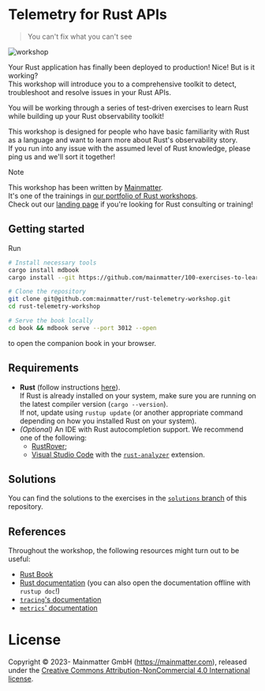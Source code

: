 # Telemetry for Rust APIs

> You can't fix what you can't see

![workshop](workshop.jpeg)

Your Rust application has finally been deployed to production! Nice! But is it working?\
This workshop will introduce you to a comprehensive toolkit to detect, troubleshoot and resolve issues in your Rust APIs.

You will be working through a series of test-driven exercises to learn Rust while building up your Rust observability toolkit!

This workshop is designed for people who have basic familiarity with Rust as a language and want to learn more about
Rust's observability story.\
If you run into any issue with the assumed level of Rust knowledge, please ping us and we'll sort it together!

> [!NOTE]
> This workshop has been written by [Mainmatter](https://mainmatter.com/rust-consulting/).\
> It's one of the trainings in [our portfolio of Rust workshops](https://mainmatter.com/services/workshops/rust/).\
> Check out our [landing page](https://mainmatter.com/rust-consulting/) if you're looking for Rust consulting or training!

## Getting started

Run

```bash
# Install necessary tools
cargo install mdbook
cargo install --git https://github.com/mainmatter/100-exercises-to-learn-rust mdbook-exercise-linker

# Clone the repository
git clone git@github.com:mainmatter/rust-telemetry-workshop.git
cd rust-telemetry-workshop

# Serve the book locally
cd book && mdbook serve --port 3012 --open
```

to open the companion book in your browser.

## Requirements

- **Rust** (follow instructions [here](https://www.rust-lang.org/tools/install)).\
  If Rust is already installed on your system, make sure you are running on the latest compiler version (`cargo --version`).\
  If not, update using `rustup update` (or another appropriate command depending on how you installed Rust on your system).
- _(Optional)_ An IDE with Rust autocompletion support.
  We recommend one of the following:
  - [RustRover](https://www.jetbrains.com/rust/);
  - [Visual Studio Code](https://code.visualstudio.com) with the [`rust-analyzer`](https://marketplace.visualstudio.com/items?itemName=matklad.rust-analyzer) extension.

## Solutions

You can find the solutions to the exercises in the [`solutions` branch](https://github.com/mainmatter/rust-telemetry-workshop/tree/solutions) of this repository.

## References

Throughout the workshop, the following resources might turn out to be useful:

- [Rust Book](https://doc.rust-lang.org/book/)
- [Rust documentation](https://doc.rust-lang.org/std/) (you can also open the documentation offline with `rustup doc`!)
- [`tracing`'s documentation](https://docs.rs/tracing)
- [`metrics`' documentation](https://docs.rs/metrics)

# License

Copyright © 2023- Mainmatter GmbH (https://mainmatter.com), released under the
[Creative Commons Attribution-NonCommercial 4.0 International license](https://creativecommons.org/licenses/by-nc/4.0/).
